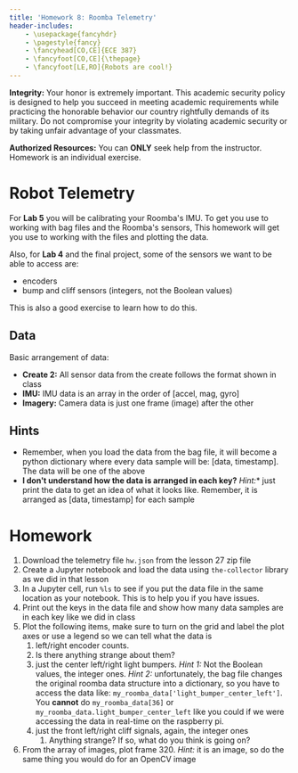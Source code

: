 ```yaml
---
title: 'Homework 8: Roomba Telemetry'
header-includes:
    - \usepackage{fancyhdr}
    - \pagestyle{fancy}
    - \fancyhead[CO,CE]{ECE 387}
    - \fancyfoot[CO,CE]{\thepage}
    - \fancyfoot[LE,RO]{Robots are cool!}
---
```


**Integrity:** Your honor is extremely important.  This academic security policy is designed to help you succeed in meeting academic requirements while practicing the honorable behavior our country rightfully demands of its military.  Do not compromise your integrity by violating academic security or by taking unfair advantage of your classmates.

**Authorized Resources:** You can **ONLY** seek help from the instructor. Homework
is an individual exercise.

# Robot Telemetry

For **Lab 5** you will be calibrating your Roomba's IMU. To get you use to working
with bag files and the Roomba's sensors, This homework will get you use to working
with the files and plotting the data.

Also, for **Lab 4** and the final project, some of the sensors we want to be able
to access are:

- encoders
- bump and cliff sensors (integers, not the Boolean values)

This is also a good exercise to learn how to do this.

## Data

Basic arrangement of data:

- **Create 2:** All sensor data from the create follows the format shown in class
- **IMU:** IMU data is an array in the order of [accel, mag, gyro]
- **Imagery:** Camera data is just one frame (image) after the other

## Hints

- Remember, when you load the data from the bag file, it will become a python
dictionary where every data sample will be: [data, timestamp]. The data will be
one of the above
- **I don't understand how the data is arranged in each key?** *Hint:** just
print the data to get an idea of what it looks like. Remember, it is arranged as
[data, timestamp] for each sample

# Homework

1. Download the telemetry file `hw.json` from the lesson 27 zip file
1. Create a Jupyter notebook and load the data using `the-collector` library as
we did in that lesson
1. In a Jupyter cell, run `%ls` to see if you put the data file in the same location
as your notebook. This is to help you if you have issues.
1. Print out the keys in the data file and show how many data
samples are in each key like we did in class
1. Plot the following items, make sure to turn on the grid and label the plot
axes or use a legend so we can tell what the data is
    1. left/right encoder counts.
      1. Is there anything strange about them?
    1. just the center left/right light bumpers. *Hint 1:* Not the Boolean values,
    the integer ones. *Hint 2:* unfortunately,
    the bag file changes the original roomba data structure into a dictionary, so
    you have to access the data like: `my_roomba_data['light_bumper_center_left']`.
    You **cannot** do `my_roomba_data[36]` or `my_roomba_data.light_bumper_center_left`
    like you could if we were accessing the data in real-time on the raspberry pi.
    1. just the front left/right cliff signals, again, the integer ones
       1. Anything strange? If so, what do you think is going on?
1. From the array of images, plot frame 320. *Hint:* it is an image, so do the
same thing you would do for an OpenCV image
